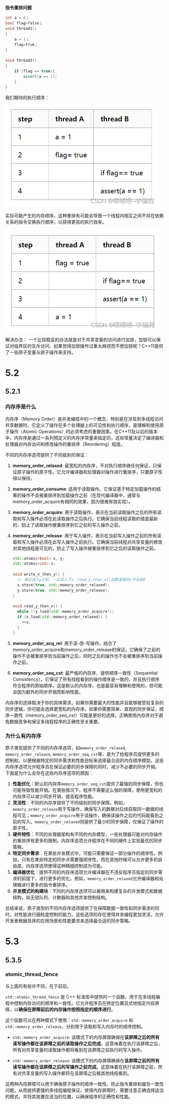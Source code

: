 ## 

**指令重排问题**

```c++
int a = 0；
bool flag=false；
void thread1()
{
	a = 1；
	flag=true；
}

void thread2()
{
	if (flag == true){
		assert(a == 1);
	}
}

```

我们期待的执行顺序：

![在这里插入图片描述](static\5\ef36ef6989444ec2840b0508be59c143.png)

实际可能产生的内存顺序，这种重排有可能会导致一个线程内相互之间不存在依赖关系的指令交换执行顺序，以获得更高的执行效率。

![在这里插入图片描述](static\5\2e6fc7c5cbc840409677911e0632e876.png)

解决办法：
一个比较稳妥的办法就是对于共享变量的访问进行加锁，加锁可以保证对临界区的互斥访问、如果觉得加锁操作过重太麻烦而不想加锁呢？C++11提供了一些原子变量与原子操作来支持。

# 5.2

## 5.2.1

### 内存序是什么

内存序（Memory Order）是并发编程中的一个概念，特别是在涉及到多线程访问共享数据时。它定义了操作在多个处理器上的可见性和执行顺序，是理解和使用原子操作（Atomic Operations）时必须考虑的重要因素。在C++11及以后的版本中，内存序是通过一系列预定义的内存序常量来指定的，这些常量决定了编译器和处理器对内存访问和修改操作的重排序（Reordering）程度。

不同的内存序选项提供了不同级别的保证：

1. **memory_order_relaxed**: 最宽松的内存序，不对执行顺序做任何保证，只保证原子操作的原子性。它允许编译器和处理器对操作进行重排序，只要原子性得以保持。

2. **memory_order_consume**: 适用于读取操作。它保证基于特定加载操作的结果的操作不会被重排序到加载操作之前（在现代编译器中，通常与memory_order_acquire有相同的效果，因为很难有效实现）。

3. **memory_order_acquire**: 用于读取操作，表示在当前读取操作之后的所有读取和写入操作必须在此读取操作之后执行。它确保当前线程读取的值是最新的，防止了读取操作被重排序到它之前的写入操作之前。

4. **memory_order_release**: 用于写入操作，表示在当前写入操作之前的所有读取和写入操作必须在此写入操作之前执行。它确保当前线程对共享变量的修改对其他线程是可见的，防止了写入操作被重排序到它之后的读取操作之前。

   ```c++
   std::atomic<bool> x, y;
   std::atomic<int> z;
    
   void write_x_then_y() {
     // 保证读入y之前，一定读入了x，read_y_then_x()函数里面的z不会是0
     x.store(true, std::memory_order_relaxed);
     y.store(true, std::memory_order_release);
   }
    
   void read_y_then_x() {
     while (!y.load(std::memory_order_acquire));
     if (x.load(std::memory_order_relaxed)) {
       ++z;
     } 
   }
   ```

5. **memory_order_acq_rel**: 用于读-改-写操作，结合了memory_order_acquire和memory_order_release的保证。它确保了之前的操作不会被重排序到当前操作之后，同时之后的操作也不会被重排序到当前操作之前。

6. **memory_order_seq_cst**: 最严格的内存序，提供顺序一致性（Sequential Consistency）。它保证了所有线程看到的操作顺序是一致的，并且执行顺序符合程序的原始顺序。这是默认的内存序，也是最容易理解和使用的，但可能会因为额外的同步开销而影响性能。

内存序的选择取决于你的具体需求。如果你需要最大的性能并且能够接受较复杂的同步逻辑，你可能会选择更宽松的内存序。如果你需要简单、直观的同步保证，顺序一致性（memory_order_seq_cst）可能是更好的选择。正确使用内存序对于避免数据竞争和保证多线程程序的正确性至关重要。

### 为什么有内存序

原子类型提供了不同的内存序选项，如`memory_order_relaxed`, `memory_order_release`, `memory_order_seq_cst`等，是为了给程序员提供更多的控制权，以便根据特定的同步需求和性能目标来选择最合适的内存顺序模型。这些内存序选项允许程序员在保证必要的同步保障的同时，减少不必要的同步开销。 下面是为什么会存在这些内存序选项的原因：

1. **性能优化**：默认的内存序`memory_order_seq_cst`提供了最强的同步保障，但也可能导致性能开销。在某些情况下，程序不需要这么强的保障，使用更宽松的内存序可以减少同步开销，提高程序性能。
2. **灵活性**：不同的内存序提供了不同级别的同步保障。例如，`memory_order_release`用于写操作，确保写入的数据对后续获取同一数据的线程可见；`memory_order_acquire`用于读操作，确保读操作之后的代码能看到之前的写入。`memory_order_relaxed`则提供了最少的同步保障，仅保证了操作的原子性。
3. **硬件特性**：不同的处理器架构有不同的内存模型，一些处理器可能对内存操作的重排序有更多的限制。内存序选项允许程序在不同的硬件上实现最优的同步策略。
4. **特定同步需求**：在某些并发模式中，可能只需要保证一部分操作的顺序性。例如，只有在某些特定的同步点需要强顺序性，而在其他时候可以允许更多的自由度。内存序选项使得这种精细控制成为可能。
5. **编译器优化**：提供不同的内存序选项允许编译器在不违反程序员指定的同步需求的前提下，进行更多的优化。例如，`memory_order_relaxed`允许编译器和处理器进行更多的指令重排序。
6. **并发模式的构建块**：不同的内存序选项可以被用来构建复杂的并发模式和数据结构，如无锁队列、计数器和其他并发控制结构。

总结来说，原子类型的不同内存序选项提供了在保障数据一致性和同步需求的同时，对性能进行细粒度控制的能力。这些选项的存在使得并发编程更加灵活，允许开发者根据具体的应用场景和性能要求来选择最合适的同步策略。

# 5.3

## 5.3.5 

### atomic_thread_fence

与上面的有些许不同，在于前后。

`std::atomic_thread_fence` 是 C++ 标准库中提供的一个函数，用于在多线程编程中控制内存访问的顺序和一致性。它允许程序员在特定位置显式地指定内存屏障，以**确保在屏障前后的内存操作按照指定的顺序进行**。

这个函数可以在两种模式下使用：`std::memory_order_acquire` 和 `std::memory_order_release`，分别用于读取和写入内存时的顺序控制。

- `std::memory_order_acquire`: 该模式下的内存屏障确保在**该屏障之后的所有读写操作都在该屏障之前的读取操作之后完成**。这意味着在执行该屏障之后，所有对共享变量的读取操作都将看到在该屏障之前执行的写入操作。

- `std::memory_order_release`: 该模式下的内存屏障确保在**该屏障之前的所有读写操作都在该屏障之后的写操作之前完成**。这意味着在执行该屏障之前，所有对共享变量的写入操作都将在该屏障之后被其他线程看到。

这两种内存屏障可以用于确保原子操作的顺序一致性，防止指令重排和缓存一致性问题，从而提供更强的多线程编程保证。使用内存屏障时，需要注意正确选择适当的模式，并将其放置在适当的位置，以确保程序的正确性和性能。